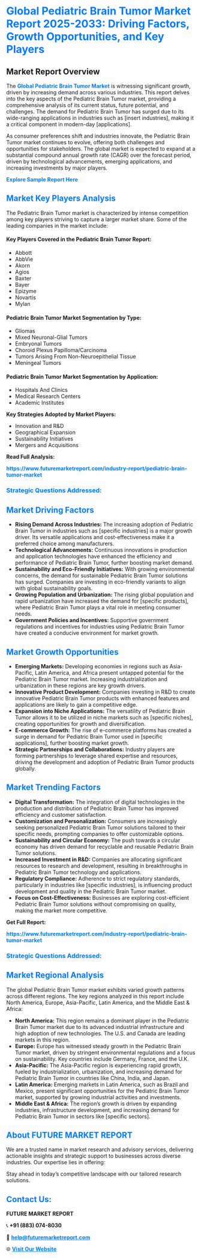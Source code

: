 <h1 style="color: #007BFF;">Global Pediatric Brain Tumor Market Report 2025-2033: Driving Factors, Growth Opportunities, and Key Players</h1>

<section id="overview">
<h2>Market Report Overview</h2>
<p>The <a href="https://www.futuremarketreport.com/industry-report/pediatric-brain-tumor-market" style="color: #007BFF; text-decoration: none;"><strong>Global Pediatric Brain Tumor Market</strong></a> is witnessing significant growth, driven by increasing demand across various industries. This report delves into the key aspects of the Pediatric Brain Tumor market, providing a comprehensive analysis of its current status, future potential, and challenges. The demand for Pediatric Brain Tumor has surged due to its wide-ranging applications in industries such as [insert industries], making it a critical component in modern-day [applications].</p>
<p>As consumer preferences shift and industries innovate, the Pediatric Brain Tumor market continues to evolve, offering both challenges and opportunities for stakeholders. The global market is expected to expand at a substantial compound annual growth rate (CAGR) over the forecast period, driven by technological advancements, emerging applications, and increasing investments by major players.</p>
</section>

<section id="overview">
<p><a href="https://www.futuremarketreport.com/request-sample/reportId=63815" style="color: #007BFF; text-decoration: none;"><strong>Explore Sample Report Here</strong></a></p>
</section>

<section id="key-players">
<h2 style="color: #007BFF;">Market Key Players Analysis</h2>
<p>The Pediatric Brain Tumor market is characterized by intense competition among key players striving to capture a larger market share. Some of the leading companies in the market include:</p>
<h4>Key Players Covered in the Pediatric Brain Tumor Report:</h4>
<ul><li>Abbott</li><li>AbbVie</li><li>Akorn</li><li>Agios</li><li>Baxter</li><li>Bayer</li><li>Epizyme</li><li>Novartis</li><li>Mylan</li></ul>
<h4>Pediatric Brain Tumor Market Segmentation by Type:</h4>
<ul><li>Gliomas</li><li>Mixed Neuronal-Glial Tumors</li><li>Embryonal Tumors</li><li>Choroid Plexus Papilloma/Carcinoma</li><li>Tumors Arising From Non-Neuroepithelial Tissue</li><li>Meningeal Tumors</li></ul>

<h4>Pediatric Brain Tumor Market Segmentation by Application:</h4>
<ul><li>Hospitals And Clinics</li><li>Medical Research Centers</li><li>Academic Institutes</li></ul>
<p><strong>Key Strategies Adopted by Market Players:</strong></p>
<ul>
<li>Innovation and R&D</li>
<li>Geographical Expansion</li>
<li>Sustainability Initiatives</li>
<li>Mergers and Acquisitions</li>
</ul>
</section>

<section>
<p><strong>Read Full Analysis: </strong></p><a href="https://www.futuremarketreport.com/industry-report/pediatric-brain-tumor-market" style="color: #007BFF; text-decoration: none;"><strong>https://www.futuremarketreport.com/industry-report/pediatric-brain-tumor-market</strong></a>
<h3 style="color: #007BFF;">Strategic Questions Addressed:</h3>
</section>

<section id="driving-factors">
<h2 style="color: #007BFF;">Market Driving Factors</h2>
<ul>
<li><strong>Rising Demand Across Industries:</strong> The increasing adoption of Pediatric Brain Tumor in industries such as [specific industries] is a major growth driver. Its versatile applications and cost-effectiveness make it a preferred choice among manufacturers.</li>
<li><strong>Technological Advancements:</strong> Continuous innovations in production and application technologies have enhanced the efficiency and performance of Pediatric Brain Tumor, further boosting market demand.</li>
<li><strong>Sustainability and Eco-Friendly Initiatives:</strong> With growing environmental concerns, the demand for sustainable Pediatric Brain Tumor solutions has surged. Companies are investing in eco-friendly variants to align with global sustainability goals.</li>
<li><strong>Growing Population and Urbanization:</strong> The rising global population and rapid urbanization have increased the demand for [specific products], where Pediatric Brain Tumor plays a vital role in meeting consumer needs.</li>
<li><strong>Government Policies and Incentives:</strong> Supportive government regulations and incentives for industries using Pediatric Brain Tumor have created a conducive environment for market growth.</li>
</ul>
</section>

<section id="growth-opportunities">
<h2 style="color: #007BFF;">Market Growth Opportunities</h2>
<ul>
<li><strong>Emerging Markets:</strong> Developing economies in regions such as Asia-Pacific, Latin America, and Africa present untapped potential for the Pediatric Brain Tumor market. Increasing industrialization and urbanization in these regions are key growth drivers.</li>
<li><strong>Innovative Product Development:</strong> Companies investing in R&D to create innovative Pediatric Brain Tumor products with enhanced features and applications are likely to gain a competitive edge.</li>
<li><strong>Expansion into Niche Applications:</strong> The versatility of Pediatric Brain Tumor allows it to be utilized in niche markets such as [specific niches], creating opportunities for growth and diversification.</li>
<li><strong>E-commerce Growth:</strong> The rise of e-commerce platforms has created a surge in demand for Pediatric Brain Tumor used in [specific applications], further boosting market growth.</li>
<li><strong>Strategic Partnerships and Collaborations:</strong> Industry players are forming partnerships to leverage shared expertise and resources, driving the development and adoption of Pediatric Brain Tumor products globally.</li>
</ul>
</section>

<section id="trending-factors">
<h2 style="color: #007BFF;">Market Trending Factors</h2>
<ul>
<li><strong>Digital Transformation:</strong> The integration of digital technologies in the production and distribution of Pediatric Brain Tumor has improved efficiency and customer satisfaction.</li>
<li><strong>Customization and Personalization:</strong> Consumers are increasingly seeking personalized Pediatric Brain Tumor solutions tailored to their specific needs, prompting companies to offer customizable options.</li>
<li><strong>Sustainability and Circular Economy:</strong> The push towards a circular economy has driven demand for recyclable and reusable Pediatric Brain Tumor solutions.</li>
<li><strong>Increased Investment in R&D:</strong> Companies are allocating significant resources to research and development, resulting in breakthroughs in Pediatric Brain Tumor technology and applications.</li>
<li><strong>Regulatory Compliance:</strong> Adherence to strict regulatory standards, particularly in industries like [specific industries], is influencing product development and quality in the Pediatric Brain Tumor market.</li>
<li><strong>Focus on Cost-Effectiveness:</strong> Businesses are exploring cost-efficient Pediatric Brain Tumor solutions without compromising on quality, making the market more competitive.</li>
</ul>
</section>

<section>
<p><strong>Get Full Report: </strong></p><a href="https://www.futuremarketreport.com/industry-report/pediatric-brain-tumor-market" style="color: #007BFF; text-decoration: none;"><strong>https://www.futuremarketreport.com/industry-report/pediatric-brain-tumor-market</strong></a>
<h3 style="color: #007BFF;">Strategic Questions Addressed:</h3>
</section>


<section id="regional-analysis">
<h2 style="color: #007BFF;">Market Regional Analysis</h2>
<p>The global Pediatric Brain Tumor market exhibits varied growth patterns across different regions. The key regions analyzed in this report include North America, Europe, Asia-Pacific, Latin America, and the Middle East & Africa:</p>
<ul>
<li><strong>North America:</strong> This region remains a dominant player in the Pediatric Brain Tumor market due to its advanced industrial infrastructure and high adoption of new technologies. The U.S. and Canada are leading markets in this region.</li>
<li><strong>Europe:</strong> Europe has witnessed steady growth in the Pediatric Brain Tumor market, driven by stringent environmental regulations and a focus on sustainability. Key countries include Germany, France, and the U.K.</li>
<li><strong>Asia-Pacific:</strong> The Asia-Pacific region is experiencing rapid growth, fueled by industrialization, urbanization, and increasing demand for Pediatric Brain Tumor in countries like China, India, and Japan.</li>
<li><strong>Latin America:</strong> Emerging markets in Latin America, such as Brazil and Mexico, present significant opportunities for the Pediatric Brain Tumor market, supported by growing industrial activities and investments.</li>
<li><strong>Middle East & Africa:</strong> The region’s growth is driven by expanding industries, infrastructure development, and increasing demand for Pediatric Brain Tumor in sectors like [specific sectors].</li>
</ul>
</section>

<footer>
<h2 style="color: #007BFF;">About FUTURE MARKET REPORT</h2>
<p>We are a trusted name in market research and advisory services, delivering actionable insights and strategic support to businesses across diverse industries. Our expertise lies in offering:</p>

<p>Stay ahead in today’s competitive landscape with our tailored research solutions.</p>

<h2 style="color: #007BFF;">Contact Us:</h2>
<p><strong>FUTURE MARKET REPORT</strong></p>
<p>📞 <strong>+91 (883) 074-8030</strong></p>
<p>📧 <strong><a href="mailto:help@futuremarketreport.com" style="color: #007BFF;">help@futuremarketreport.com</a></strong></p>
<p>🌐 <strong><a href="https://www.futuremarketreport.com/" style="color: #007BFF;">Visit Our Website</a></strong></p>
</footer>